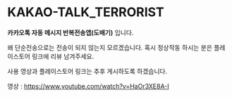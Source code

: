 # KAKAO-TALK_TERRORIST

 **카카오톡 자동 메시지 반복전송앱(도배기)** 입니다.
 
왜 단순전송으로는 전송이 되지 않는지 모르겠습니다. 
혹시 정상작동 하시는 분은 플레이스토어 링크에 리뷰 남겨주세요.

사용 영상과 플레이스토어 링크는 추후 게시하도록 하겠습니다.

영상 : https://www.youtube.com/watch?v=HaOr3XE8A-I
